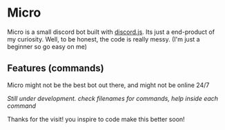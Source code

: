 # Micro
Micro is a small discord bot built with [discord.js](https://discord.js.org).
Its just a end-product of my curiosity. Well, to be honest, the code is really messy.
(I'm just a beginner so go easy on me)

## Features (commands)
Micro might not be the best bot out there, and might not be online 24/7

*Still under development. check filenames for commands, help inside each command*

Thanks for the visit! you inspire to code make this better soon!